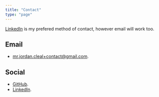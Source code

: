 ```yaml
---
title: "Contact"
type: "page"
---
```


[LinkedIn](https://www.linkedin.com/in/jordancleal) is my prefered method of contact, however email will work too.

## Email

* <mr.jordan.cleal+contact@gmail.com>.

## Social

* [GitHub](https://github.com/jcleal).
* [LinkedIn](https://www.linkedin.com/in/jordancleal).
